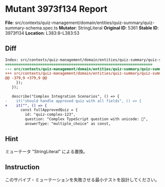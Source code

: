 # Mutant 3973f134 Report

**File**: src/contexts/quiz-management/domain/entities/quiz-summary/quiz-summary-schema.spec.ts
**Mutator**: StringLiteral
**Original ID**: 5361
**Stable ID**: 3973f134
**Location**: L383:8–L383:53

## Diff

```diff
Index: src/contexts/quiz-management/domain/entities/quiz-summary/quiz-summary-schema.spec.ts
===================================================================
--- src/contexts/quiz-management/domain/entities/quiz-summary/quiz-summary-schema.spec.ts	original
+++ src/contexts/quiz-management/domain/entities/quiz-summary/quiz-summary-schema.spec.ts	mutated #5361
@@ -379,9 +379,9 @@
     });
   });
 
   describe("Complex Integration Scenarios", () => {
-    it("should handle approved quiz with all fields", () => {
+    it("", () => {
       const fullApprovedQuiz = {
         id: "quiz-complex-123",
         question: "Complex TypeScript question with unicode: 🚀",
         answerType: "multiple_choice" as const,
```

## Hint

ミューテータ "StringLiteral" による置換。

## Instruction

このサバイブ・ミューテーションを失敗させる最小テストを設計してください。

